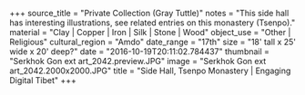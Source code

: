 +++
source_title = "Private Collection (Gray Tuttle)"
notes = "This side hall has interesting illustrations, see related entries on this monastery (Tsenpo)."
material = "Clay | Copper | Iron | Silk | Stone | Wood"
object_use = "Other | Religious"
cultural_region = "Amdo"
date_range = "17th"
size = "18' tall x 25' wide x 20' deep?"
date = "2016-10-19T20:11:02.784437"
thumbnail = "Serkhok Gon ext art_2042.preview.JPG"
image = "Serkhok Gon ext art_2042.2000x2000.JPG"
title = "Side Hall, Tsenpo Monastery | Engaging Digital Tibet"
+++
